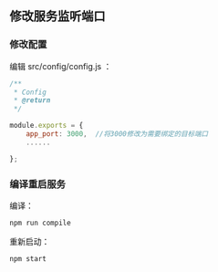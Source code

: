 ## 修改服务监听端口

### 修改配置

编辑 src/config/config.js ：

```js
/**
 * Config
 * @return
 */

module.exports = {
    app_port: 3000,  //将3000修改为需要绑定的目标端口
    ......

};

```

### 编译重启服务

编译：
```bash
npm run compile
```

重新启动：

```bash
npm start
```
